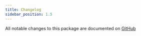 ```yaml
---
title: Changelog
sidebar_position: 1.5
---
```


All notable changes to this package are documented on [GitHub](https://github.com/Javaabu/paperless/blob/main/CHANGELOG.md)


